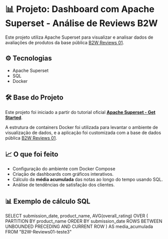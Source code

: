 # 📊 Projeto: Dashboard com Apache Superset - Análise de Reviews B2W

Este projeto utiliza Apache Superset para visualizar e analisar dados de avaliações de produtos da base pública [B2W Reviews 01](https://github.com/americanas-tech/b2w-reviews01).

## ⚙️ Tecnologias
- Apache Superset
- SQL
- Docker

## 🛠️ Base do Projeto

Este projeto foi iniciado a partir do tutorial oficial **[Apache Superset - Get Started](https://superset.apache.org/docs/installation/installing-superset-using-docker-compose/)**.

A estrutura de containers Docker foi utilizada para levantar o ambiente de visualização de dados, e a aplicação foi customizada com a base de dados pública [B2W Reviews 01](https://github.com/americanas-tech/b2w-reviews01).

## 📈 O que foi feito
- Configuração do ambiente com Docker Compose 
- Criação de dashboards com gráficos interativos.
- Cálculo da **média acumulada** das notas ao longo do tempo usando SQL.
- Análise de tendências de satisfação dos clientes.

## 📊 Exemplo de cálculo SQL
SELECT
  submission_date,
  product_name,
  AVG(overall_rating) OVER (
    PARTITION BY product_name
    ORDER BY submission_date
    ROWS BETWEEN UNBOUNDED PRECEDING AND CURRENT ROW
  ) AS media_acumulada
FROM "B2W-Reviews01-teste3"
